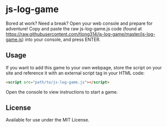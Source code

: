 # js-log-game

Bored at work? Need a break? Open your web console and prepare for adventure! Copy and paste the raw js-log-game.js code 
(found at https://raw.githubusercontent.com/tlong314/js-log-game/master/js-log-game.js) into your console, and press ENTER.

## Usage

If you want to add this game to your own webpage, store the script on your site and reference it with an external script tag in your HTML code:

```html
<script src="path/to/js-log-game.js"></script>
```

Open the console to view instructions to start a game.

## License

Available for use under the MIT License.
